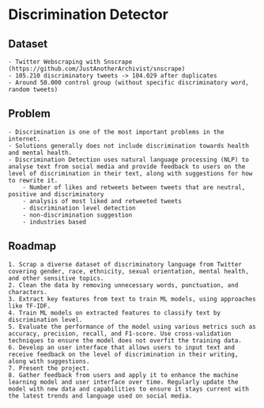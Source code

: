 # **Discrimination Detector**

## Dataset
    - Twitter Webscraping with Snscrape (https://github.com/JustAnotherArchivist/snscrape)
    - 105.210 discriminatory tweets -> 104.029 after duplicates
    - Around 50.000 control group (without specific discriminatory word, random tweets)

## Problem 
    - Discrimination is one of the most important problems in the internet.
    - Solutions generally does not include discrimination towards health and mental health.
    - Discrimination Detection uses natural language processing (NLP) to analyse text from social media and provide feedback to users on the level of discrimination in their text, along with suggestions for how to rewrite it.
        - Number of likes and retweets between tweets that are neutral, positive and discriminatory
        - analysis of most liked and retweeted tweets
        - discrimination level detection
        - non-discrimination suggestion
        - industries based
## Roadmap
    1. Scrap a diverse dataset of discriminatory language from Twitter covering gender, race, ethnicity, sexual orientation, mental health, and other sensitive topics.
    2. Clean the data by removing unnecessary words, punctuation, and characters.
    3. Extract key features from text to train ML models, using approaches like TF-IDF.
    4. Train ML models on extracted features to classify text by discrimination level.
    5. Evaluate the performance of the model using various metrics such as accuracy, precision, recall, and F1-score. Use cross-validation techniques to ensure the model does not overfit the training data.
    6. Develop an user interface that allows users to input text and receive feedback on the level of discrimination in their writing, along with suggestions.
    7. Present the project.
    8. Gather feedback from users and apply it to enhance the machine learning model and user interface over time. Regularly update the model with new data and capabilities to ensure it stays current with the latest trends and language used on social media.
